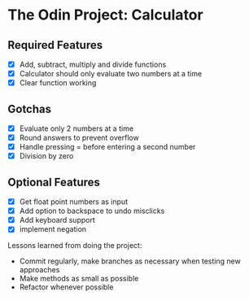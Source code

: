 # The Odin Project: Calculator

## Required Features
- [x] Add, subtract, multiply and divide functions
- [x] Calculator should only evaluate two numbers at a time
- [x] Clear function working

## Gotchas
- [x] Evaluate only 2 numbers at a time
- [x] Round answers to prevent overflow
- [x] Handle pressing = before entering a second number
- [x] Division by zero

## Optional Features
- [x] Get float point numbers as input
- [x] Add option to backspace to undo misclicks
- [x] Add keyboard support
- [x] implement negation

Lessons learned from doing the project:
- Commit regularly, make branches as necessary when testing new approaches
- Make methods as small as possible 
- Refactor whenever possible